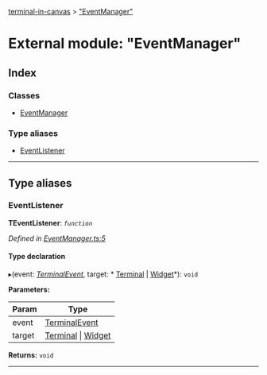 [terminal-in-canvas](../README.md) > ["EventManager"](../modules/_eventmanager_.md)

# External module: "EventManager"

## Index

### Classes

* [EventManager](../classes/_eventmanager_.eventmanager.md)

### Type aliases

* [EventListener](_eventmanager_.md#eventlistener)

---

## Type aliases

<a id="eventlistener"></a>

###  EventListener

**ΤEventListener**: *`function`*

*Defined in [EventManager.ts:5](https://github.com/danikaze/terminal-in-canvas/blob/6bf63ab/src/EventManager.ts#L5)*

#### Type declaration
▸(event: *[TerminalEvent](../classes/_terminalevent_.terminalevent.md)*, target: * [Terminal](../classes/_terminal_.terminal.md) &#124; [Widget](../classes/_widget_.widget.md)*): `void`

**Parameters:**

| Param | Type |
| ------ | ------ |
| event | [TerminalEvent](../classes/_terminalevent_.terminalevent.md) |
| target |  [Terminal](../classes/_terminal_.terminal.md) &#124; [Widget](../classes/_widget_.widget.md)|

**Returns:** `void`

___

